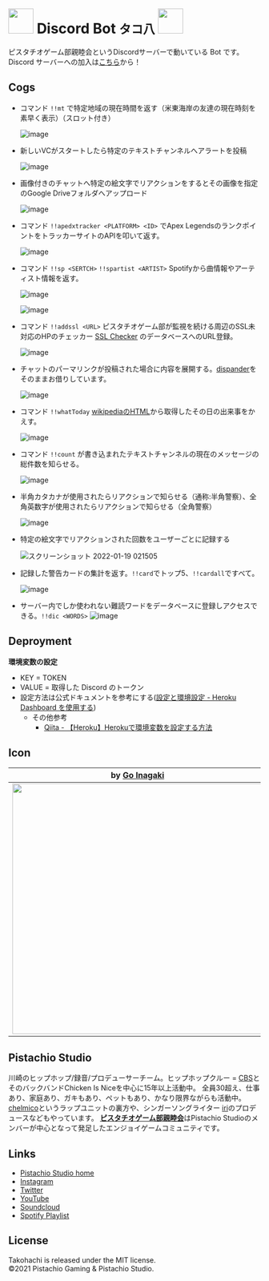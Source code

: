 # <img src="https://user-images.githubusercontent.com/4445606/136433333-96b165e0-447c-481a-9e91-50f02b5689d4.png" width="50px"> Discord Bot `タコ八` <img src="https://user-images.githubusercontent.com/4445606/136433333-96b165e0-447c-481a-9e91-50f02b5689d4.png" width="50px">



ピスタチオゲーム部親睦会というDiscordサーバーで動いている Bot です。
Discord サーバーへの加入は[こちら](https://discord.com/invite/6XbCyRF)から！

## Cogs

- コマンド `!!mt` で特定地域の現在時間を返す（米東海岸の友達の現在時刻を素早く表示）（スロット付き）

  ![image](https://user-images.githubusercontent.com/4445606/149986085-ad7262ec-0d9f-433a-9e40-6917019e9583.png)

- 新しいVCがスタートしたら特定のテキストチャンネルへアラートを投稿

  ![image](https://user-images.githubusercontent.com/4445606/125953884-10528778-3b56-414f-972e-197d35e51b64.png)  

- 画像付きのチャットへ特定の絵文字でリアクションをするとその画像を指定のGoogle Driveフォルダへアップロード

  ![image](https://user-images.githubusercontent.com/4445606/125954117-b54ef041-254f-4bf9-855e-d62e614aeb0e.png)  

- コマンド `!!apedxtracker <PLATFORM> <ID>` でApex LegendsのランクポイントをトラッカーサイトのAPIを叩いて返す。
 
  ![image](https://user-images.githubusercontent.com/4445606/137535053-bf274d66-5387-4ddf-a0fb-788c208efd60.png)

- コマンド `!!sp <SERTCH>` `!!spartist <ARTIST>` Spotifyから曲情報やアーティスト情報を返す。

  ![image](https://user-images.githubusercontent.com/4445606/136231698-5a9d10be-1e5f-4155-9a94-c6b2a4956efc.png)  

  ![image](https://user-images.githubusercontent.com/4445606/136231834-b1daf6f6-cb76-4857-b70b-7d4a84507ebe.png)  

- コマンド `!!addssl <URL>` ピスタチオゲーム部が監視を続ける周辺のSSL未対応のHPのチェッカー [SSL Checker](https://ssl-checker.vercel.app/) のデータベースへのURL登録。

  ![image](https://user-images.githubusercontent.com/4445606/136697259-b696b6d8-5162-40ef-a3ff-fbf6c12239b0.png)  

- チャットのパーマリンクが投稿された場合に内容を展開する。[dispander](https://github.com/DiscordBotPortalJP/dispander)をそのままお借りしています。

  ![image](https://user-images.githubusercontent.com/4445606/125954215-2ff8b9b1-8e5e-4c9c-a45c-0a79409e8fd3.png)

- コマンド `!!whatToday` [wikipediaのHTML](https://ja.wikipedia.org/wiki/Wikipedia:%E4%BB%8A%E6%97%A5%E3%81%AF%E4%BD%95%E3%81%AE%E6%97%A5_7%E6%9C%88)から取得したその日の出来事をかえす。

  ![image](https://user-images.githubusercontent.com/4445606/125954287-51a42d02-61ec-4c1e-b114-5faf225c0b50.png)

- コマンド `!!count` が書き込まれたテキストチャンネルの現在のメッセージの総件数を知らせる。

  ![image](https://user-images.githubusercontent.com/4445606/137533505-b2b87f80-c17d-4bf0-8a45-38abb26d91c4.png)

- 半角カタカナが使用されたらリアクションで知らせる（通称:半角警察）、全角英数字が使用されたらリアクションで知らせる（全角警察）

  ![image](https://user-images.githubusercontent.com/4445606/125954408-8d8b9f38-c5ff-4d0f-b524-82aeb938b2da.png) 

- 特定の絵文字でリアクションされた回数をユーザーごとに記録する

  ![スクリーンショット 2022-01-19 021505](https://user-images.githubusercontent.com/4445606/149985902-b5714b7e-1086-466c-8c3d-64f495557c0b.png)

- 記録した警告カードの集計を返す。`!!card`でトップ5、`!!cardall`ですべて。

  ![image](https://user-images.githubusercontent.com/4445606/150370012-61c017a1-a448-4bb6-8c9a-ddfc53d06b40.png)
  
  
- サーバー内でしか使われない難読ワードをデータベースに登録しアクセスできる。`!!dic <WORDS>`
  ![image](https://user-images.githubusercontent.com/4445606/154196740-08380a57-5a4a-41f0-aba3-c99531e68406.png)



## Deproyment

**環境変数の設定**

- KEY = TOKEN
- VALUE = 取得した Discord のトークン
- 設定方法は公式ドキュメントを参考にする([設定と環境設定 - Heroku Dashboard を使用する](https://devcenter.heroku.com/ja/articles/config-vars#using-the-heroku-dashboard))
	- その他参考
		- [Qiita - 【Heroku】Herokuで環境変数を設定する方法](https://qiita.com/mzmz__02/items/64db94b8fc67ee0a9068)

## Icon
| by [Go Inagaki](https://hodwn.com/go-inagaki/)                                                                                 | by [Imoya](https://twitter.com/arakudai2)                                                                                      | 
| ------------------------------------------------------------------------------------------------------------------------------ | ------------------------------------------------------------------------------------------------------------------------------ | 
| <img src="https://user-images.githubusercontent.com/4445606/136433333-96b165e0-447c-481a-9e91-50f02b5689d4.png" width="500px"> | <img src="https://user-images.githubusercontent.com/4445606/136697820-c7526860-2b48-4a34-b32a-06b38fbb76a1.png" width="500px"> | 


## Pistachio Studio

川崎のヒップホップ/録音/プロデューサーチーム。ヒップホップクルー = [CBS](https://youtu.be/A3oshdbRbBI)とそのバックバンドChicken Is Niceを中心に15年以上活動中。
全員30超え、仕事あり、家庭あり、ガキもあり、ペットもあり、かなり限界ながらも活動中。
[chelmico](https://www.youtube.com/watch?v=76sNmqMzUuI)というラップユニットの裏方や、シンガーソングライター [iri](https://www.youtube.com/watch?v=3WlOZTy072k)のプロデュースなどもやっています。
[**ピスタチオゲーム部親睦会**](https://discord.gg/6XbCyRF)はPistachio Studioのメンバーが中心となって発足したエンジョイゲームコミュニティです。

## Links

- [Pistachio Studio home](https://pistachiostudio.net/)
- [Instagram](http://instagram.com/pistachiostudio)
- [Twitter](https://twitter.com/pstchstd)
- [YouTube](https://www.youtube.com/c/pistachiostudiokngw)
- [Soundcloud](https://soundcloud.com/pistachio-studio)
- [Spotify Playlist](https://open.spotify.com/user/2wf7ulo34ef46fu3awnq984wj?si=mm3fQfatR1OF2Kgr_uieGw)

## License

Takohachi is released under the MIT license.  
©2021 Pistachio Gaming & Pistachio Studio.
